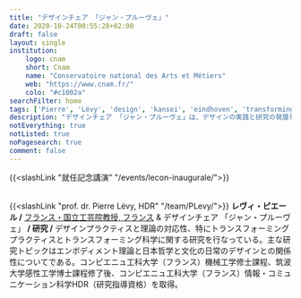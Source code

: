 ```yaml
---
title: "デザインチェア 「ジャン・プルーヴェ」"
date: 2020-10-24T00:55:28+02:00
draft: false
layout: single
institution:
    logo: cnam
    short: Cnam
    name: "Conservatoire national des Arts et Métiers"
    web: "https://www.cnam.fr/"
    colo: "#c1002a"
searchFilter: home
tags: ['Pierre', 'Lévy', 'design', 'kansei', 'eindhoven', 'transforming_practices']
description: "デザインチェア 「ジャン・プルーヴェ」は、デザインの実践と研究の発展を目的とした場所です。日常生活における反射的な実践を通じた社会変革を視野に入れ、研究、教育、デザインプロジェクトを組み合わせたプログラムに取り組んでいます。"
notEverything: true
notListed: true
noPagesearch: true
comment: false
---
```


{{<slashLink "就任記念講演" "/events/lecon-inaugurale/">}}  

&nbsp;  
{{<slashLink "prof. dr. Pierre Lévy, HDR" "/team/PLevy/">}} **レヴィ・ピエール /**&nbsp;[フランス・国立工芸院教授, フランス](https://cnam.fr) & デザインチェア 「ジャン・プルーヴェ」
**/ 研究 /**&nbsp;デザインプラクティスと理論の対応性、特にトランスフォーミングプラクティスとトランスフォーミング科学に関する研究を行なっている。主な研究トピックはエンボディメント理論と日本哲学と文化の日常のデザインとの関係性についてである。コンピエニュ工科大学（フランス）機械工学修士課程、筑波大学感性工学博士課程修了後、コンピエニュ工科大学（フランス）情報・コミュニケーション科学HDR（研究指導資格）を取得。
